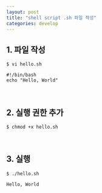 ```yaml
---
layout: post
title: "shell script .sh 파일 작성"
categories: develop
---
```


## 1. 파일 작성

```jshelllanguage
$ vi hello.sh
```
```jshelllanguage
#!/bin/bash
echo "Hello, World"
```
<br/>

## 2. 실행 권한 추가 

```jshelllanguage
$ chmod +x hello.sh
```
<br/>

## 3. 실행 

```jshelllanguage
$ ./hello.sh

Hello, World
```
<br/>
